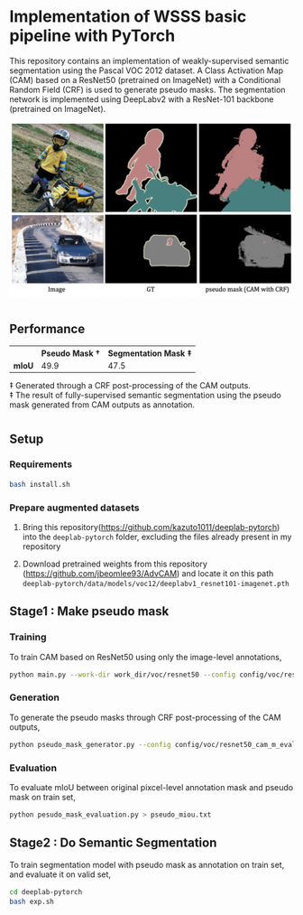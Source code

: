 # Implementation of WSSS basic pipeline with PyTorch

This repository contains an implementation of weakly-supervised semantic segmentation using the Pascal VOC 2012 dataset. A Class Activation Map (CAM) based on a ResNet50 (pretrained on ImageNet) with a Conditional Random Field (CRF) is used to generate pseudo masks. The segmentation network is implemented using DeepLabv2 with a ResNet-101 backbone (pretrained on ImageNet).

![Data](demo.png)

# 
## Performance

<table>
    <tr>
        <th></th>
        <th>Pseudo Mask &dagger;</th>
        <th>Segmentation Mask &Dagger;</th>
    </tr>
    <tr>
        <td><strong>mIoU</strong></td>
        <td>49.9</td>
        <td>47.5</td>
    </tr>
</table>

&Dagger; Generated through a CRF post-processing of the CAM outputs.<br>
&Dagger; The result of fully-supervised semantic segmentation using the pseudo mask generated from CAM outputs as annotation.

#
## Setup

### Requirements
```sh
bash install.sh 
```


### Prepare augmented datasets

1. Bring this repository(https://github.com/kazuto1011/deeplab-pytorch) into the `deeplab-pytorch` folder, excluding the files already present in my repository

2. Download pretrained weights from this repository (https://github.com/jbeomlee93/AdvCAM) and locate it on this path ```deeplab-pytorch/data/models/voc12/deeplabv1_resnet101-imagenet.pth```


## Stage1 : Make pseudo mask

### Training
To train CAM based on ResNet50 using only the image-level annotations,
```sh
python main.py --work-dir work_dir/voc/resnet50 --config config/voc/resnet50_cam_m.yaml
```

### Generation
To generate the pseudo masks through CRF post-processing of the CAM outputs, 
```sh
python pseudo_mask_generator.py --config config/voc/resnet50_cam_m_eval.yaml
```

### Evaluation
To evaluate mIoU between original pixcel-level annotation mask and pseudo mask on train set, 
```sh
python pesudo_mask_evaluation.py > pseudo_miou.txt
```


## Stage2 : Do Semantic Segmentation

To train segmentation model with pseudo mask as annotation on train set, and evaluate it on valid set, 

```sh
cd deeplab-pytorch
bash exp.sh
```
